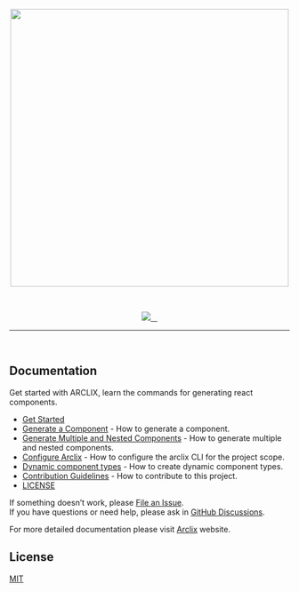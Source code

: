 <p align="center">
    <img src="https://arclix.github.io/arclix-docs/svg/arclix.svg" width="500px">
  <br>
</p>
<br>
<p align="center">
  <a aria-label="Arclix logo" href="https://arclix.github.io/arclix-docs/">
    <img src="https://img.shields.io/badge/MADE%20BY%20Arclix-000000.svg?style=for-the-badge&logo=Arclix&labelColor=000">
  </a>
  <a aria-label="NPM version" href="https://www.npmjs.com/package/arclix">
    <img alt="" src="https://img.shields.io/npm/v/arclix.svg?style=for-the-badge&labelColor=000000">
  </a>
  <a aria-label="License" href="https://github.com/arclix/core/blob/master/LICENSE">
    <img alt="" src="https://img.shields.io/npm/l/arclix.svg?style=for-the-badge&labelColor=000000">
  </a>
  <a aria-label="Join the community on GitHub" href="https://github.com/orgs/arclix/discussions">
    <img alt="" src="https://img.shields.io/badge/Join%20the%20community-blue.svg?style=for-the-badge&logo=github&labelColor=000000&logoWidth=20">
  </a>
</p>
<hr>
<br>

## Documentation

Get started with ARCLIX, learn the commands for generating react components.

- [Get Started](https://arclix.github.io/arclix-docs/docs/intro)
- [Generate a Component](https://arclix.github.io/arclix-docs/docs/component-generation/generate) - How to generate a component.
- [Generate Multiple and Nested Components](https://arclix.github.io/arclix-docs/docs/component-generation/generate#generate-multiple-components) - How to generate multiple and nested components.
- [Configure Arclix](https://arclix.github.io/arclix-docs/docs/arclix-configuration/config) - How to configure the arclix CLI for the project scope.
- [Dynamic component types](https://arclix.github.io/arclix-docs/docs/arclix-configuration/dynamic-component-types) - How to create dynamic component types.
- [Contribution Guidelines](https://github.com/arclix/core/blob/master/CONTRIBUTING.md) - How to contribute to this project.
- [LICENSE](#license)

If something doesn’t work, please [File an Issue](https://github.com/arclix/core/issues/new).<br>
If you have questions or need help, please ask in [GitHub Discussions](https://github.com/arclix/core/issues/discussions).

For more detailed documentation please visit [Arclix](https://arclix.github.io/arclix-docs) website.

## License

[MIT](https://github.com/arclix/core/blob/master/LICENSE)
